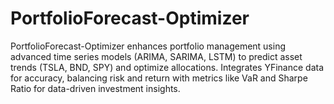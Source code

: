 # PortfolioForecast-Optimizer
PortfolioForecast-Optimizer enhances portfolio management using advanced time series models (ARIMA, SARIMA, LSTM) to predict asset trends (TSLA, BND, SPY) and optimize allocations. Integrates YFinance data for accuracy, balancing risk and return with metrics like VaR and Sharpe Ratio for data-driven investment insights.
